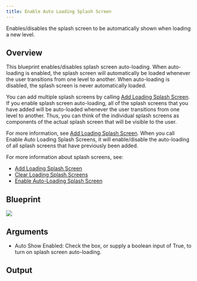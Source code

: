 ```yaml
---
title: Enable Auto Loading Splash Screen
---
```


Enables/disables the splash screen to be automatically shown when loading a new level. 

## Overview

This blueprint enables/disables splash screen auto-loading. When auto-loading is enabled, the splash screen will automatically be loaded whenever the user transitions from one level to another. When auto-loading is disabled, the splash screen is never automatically loaded. 

You can add multiple splash screens by calling [Add Loading Splash Screen](/documentation/unreal/latest/concepts/unreal-blueprints-add-loading-splash-screen/). If you enable splash screen auto-loading, all of the splash screens that you have added will be auto-loaded whenever the user transitions from one level to another. Thus, you can think of the individual splash screens as components of the actual splash screen that will be visible to the user.

For more information, see [Add Loading Splash Screen](/documentation/unreal/latest/concepts/unreal-blueprints-add-loading-splash-screen/). When you call Enable Auto Loading Splash Screens, it will enable/disable the auto-loading of all splash screens that have previously been added.

For more information about splash screens, see:

* [Add Loading Splash Screen](/documentation/unreal/latest/concepts/unreal-blueprints-add-loading-splash-screen/ "Adds a splash screen with parameters to the application.")
* [Clear Loading Splash Screens](/documentation/unreal/latest/concepts/unreal-blueprints-clear-loading-splash-screen/ "Removes all splash screens from the application.")
* [Enable Auto-Loading Splash Screen](/documentation/unreal/latest/concepts/unreal-blueprints-enable-auto-loading-splash-screen/ "Enables/disables the splash screen to be automatically shown when loading a new level.")


## Blueprint

![](/images/documentationunreallatestconceptsunreal-blueprints-enable-auto-loading-splash-screen-0.png)

## Arguments

* Auto Show Enabled: Check the box, or supply a boolean input of True, to turn on splash screen auto-loading.


## Output
